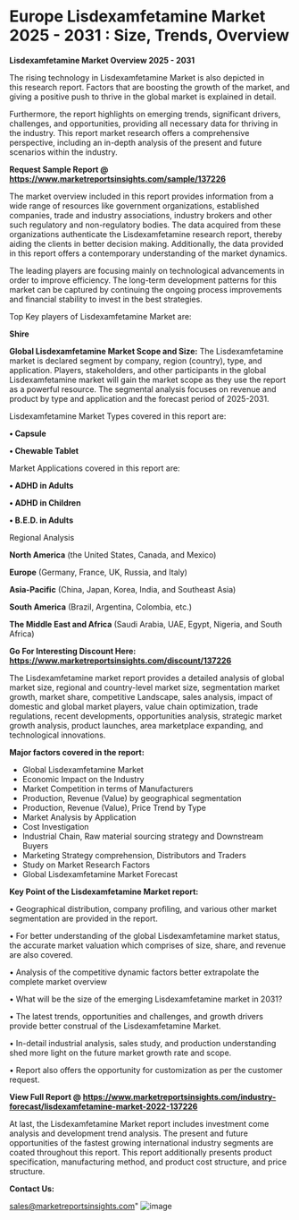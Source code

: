 # Europe Lisdexamfetamine Market 2025 - 2031 : Size, Trends, Overview

<Strong> Lisdexamfetamine Market Overview 2025 - 2031</strong>

The rising technology in Lisdexamfetamine Market is also depicted in this research report. Factors that are boosting the growth of the market, and giving a positive push to thrive in the global market is explained in detail.

Furthermore, the report highlights on emerging trends, significant drivers, challenges, and opportunities, providing all necessary data for thriving in the industry. This report market research offers a comprehensive perspective, including an in-depth analysis of the present and future scenarios within the industry.

<strong>Request Sample Report @ <a href=https://www.marketreportsinsights.com/sample/137226>https://www.marketreportsinsights.com/sample/137226</a></strong>

The market overview included in this report provides information from a wide range of resources like government organizations, established companies, trade and industry associations, industry brokers and other such regulatory and non-regulatory bodies. The data acquired from these organizations authenticate the Lisdexamfetamine research report, thereby aiding the clients in better decision making. Additionally, the data provided in this report offers a contemporary understanding of the market dynamics.

The leading players are focusing mainly on technological advancements in order to improve efficiency. The long-term development patterns for this market can be captured by continuing the ongoing process improvements and financial stability to invest in the best strategies.

Top Key players of Lisdexamfetamine Market are:

<strong>Shire</strong>

<strong><b>Global Lisdexamfetamine Market Scope and Size:</b></strong>
The Lisdexamfetamine market is declared segment by company, region (country), type, and application. Players, stakeholders, and other participants in the global Lisdexamfetamine market will gain the market scope as they use the report as a powerful resource. The segmental analysis focuses on revenue and product by type and application and the forecast period of 2025-2031.

Lisdexamfetamine Market Types covered in this report are:

<strong>• Capsule

• Chewable Tablet</strong>

Market Applications covered in this report are:

<strong>• ADHD in Adults

• ADHD in Children

• B.E.D. in Adults</strong> 

Regional Analysis

<strong>North America</strong> (the United States, Canada, and Mexico)

<strong>Europe</strong> (Germany, France, UK, Russia, and Italy)

<strong>Asia-Pacific</strong> (China, Japan, Korea, India, and Southeast Asia)

<strong>South America</strong> (Brazil, Argentina, Colombia, etc.)

<strong>The Middle East and Africa</strong> (Saudi Arabia, UAE, Egypt, Nigeria, and South Africa)

<strong>Go For Interesting Discount Here: <a href=https://www.marketreportsinsights.com/discount/137226>https://www.marketreportsinsights.com/discount/137226</a></strong>

The Lisdexamfetamine market report provides a detailed analysis of global market size, regional and country-level market size, segmentation market growth, market share, competitive Landscape, sales analysis, impact of domestic and global market players, value chain optimization, trade regulations, recent developments, opportunities analysis, strategic market growth analysis, product launches, area marketplace expanding, and technological innovations.

<strong><b>Major factors covered in the report:</b></strong>
<ul>
  <li>Global Lisdexamfetamine Market </li>
  <li>Economic Impact on the Industry</li>
  <li>Market Competition in terms of Manufacturers</li>
  <li>Production, Revenue (Value) by geographical segmentation</li>
  <li>Production, Revenue (Value), Price Trend by Type</li>
  <li>Market Analysis by Application</li>
  <li>Cost Investigation</li>
  <li>Industrial Chain, Raw material sourcing strategy and Downstream Buyers</li>
  <li>Marketing Strategy comprehension, Distributors and Traders</li>
  <li>Study on Market Research Factors</li>
  <li>Global Lisdexamfetamine Market Forecast</li>
</ul>

<strong><b>Key Point of the Lisdexamfetamine Market report:</b></strong>

• Geographical distribution, company profiling, and various other market segmentation are provided in the report.

• For better understanding of the global Lisdexamfetamine market status, the accurate market valuation which comprises of size, share, and revenue are also covered.

• Analysis of the competitive dynamic factors better extrapolate the complete market overview

• What will be the size of the emerging Lisdexamfetamine market in 2031?

• The latest trends, opportunities and challenges, and growth drivers provide better construal of the Lisdexamfetamine Market.

• In-detail industrial analysis, sales study, and production understanding shed more light on the future market growth rate and scope.

• Report also offers the opportunity for customization as per the customer request.

<strong><b>View Full Report @ <a href=https://www.marketreportsinsights.com/industry-forecast/lisdexamfetamine-market-2022-137226>https://www.marketreportsinsights.com/industry-forecast/lisdexamfetamine-market-2022-137226</a></b></strong>


At last, the Lisdexamfetamine Market report includes investment come analysis and development trend analysis. The present and future opportunities of the fastest growing international industry segments are coated throughout this report. This report additionally presents product specification, manufacturing method, and product cost structure, and price structure.

<strong>Contact Us:</strong>

sales@marketreportsinsights.com"
![image](https://github.com/user-attachments/assets/1a401a40-c624-442e-90e7-ee0579f7ece9)
